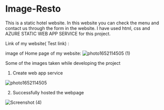 # Image-Resto
This is a static hotel website. In this website you can check the menu and contact us through the form in the website. 
I have used html, css and AZURE STATIC WEB APP SERVICE for this project.

Link of my website( Test link) :  


image of Home page of my website:
![photo1652114505 (1)](https://user-images.githubusercontent.com/100087314/167457995-0504cd0b-3e28-41b6-af32-147a855a8114.jpeg)

Some of the images taken while developing the project 


1. Create web app service


![photo1652114505](https://user-images.githubusercontent.com/100087314/167458194-0ca43193-fc7c-4ee9-ae3b-a553f9e0f5f4.jpeg)


2. Successfully hosted the webpage




![Screenshot (4)](https://user-images.githubusercontent.com/100087314/167458469-c97a0f81-d8cd-4df6-a2dd-7265fe5e09d4.png)
